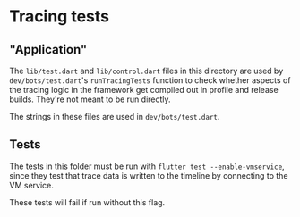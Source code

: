 # Tracing tests

## "Application"

The `lib/test.dart` and `lib/control.dart` files in this directory are
used by `dev/bots/test.dart`'s `runTracingTests` function to check
whether aspects of the tracing logic in the framework get compiled out
in profile and release builds. They're not meant to be run directly.

The strings in these files are used in `dev/bots/test.dart`.

## Tests

The tests in this folder must be run with `flutter test --enable-vmservice`,
since they test that trace data is written to the timeline by connecting to
the VM service.

These tests will fail if run without this flag.
